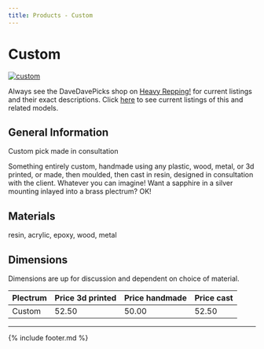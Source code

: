 ```yaml
---
title: Products - Custom
---
```

# Custom

[![custom](../../assets/images/custom.jpg "Custom")](/picks/custom)

Always see the DaveDavePicks shop on [Heavy Repping!](https://www.heavyrepping.com/shop/store/davedavepicks/) for current listings and their exact descriptions. Click [here](https://heavyrepping.com/davedavepicks/?s=Custom&post_type=product) to see current listings of this and related models.

## General Information
Custom pick made in consultation

Something entirely custom, handmade using any plastic, wood, metal, or 3d printed, or made, then moulded, then cast in resin, designed in consultation with the client. Whatever you can imagine! Want a sapphire in a silver mounting inlayed into a brass plectrum? OK!

## Materials
resin, acrylic, epoxy, wood, metal

## Dimensions
Dimensions are up for discussion and dependent on choice of material.

| **Plectrum**                                        | **Price 3d printed**   | **Price handmade**   | **Price cast**   |
|:----------------------------------------------------|:-----------------------|:---------------------|:-----------------|
| Custom                                          | 52.50               | 50.00             | 52.50         |

---

{% include footer.md %}